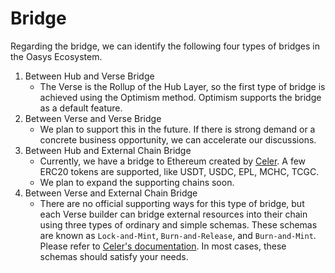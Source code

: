 # Bridge
Regarding the bridge, we can identify the following four types of bridges in the Oasys Ecosystem.

1. Between Hub and Verse Bridge
    - The Verse is the Rollup of the Hub Layer, so the first type of bridge is achieved using the Optimism method. Optimism supports the bridge as a default feature.
2. Between Verse and Verse Bridge
    - We plan to support this in the future. If there is strong demand or a concrete business opportunity, we can accelerate our discussions.
3. Between Hub and External Chain Bridge
    - Currently, we have a bridge to Ethereum created by [Celer](https://cbridge.celer.network/1/248/USDC). A few ERC20 tokens are supported, like USDT, USDC, EPL, MCHC, TCGC.
    - We plan to expand the supporting chains soon.
4. Between Verse and External Chain Bridge
    - There are no official supporting ways for this type of bridge, but each Verse builder can bridge external resources into their chain using three types of ordinary and simple schemas. These schemas are known as `Lock-and-Mint`, `Burn-and-Release`, and `Burn-and-Mint`. Please refer to [Celer's documentation](https://cbridge-docs.celer.network/nft-bridge/introduction). In most cases, these schemas should satisfy your needs.

